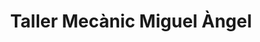 ---
title: "Taller Mecànic Miguel Àngel"
url: /santa-coloma-de-cervello/taller-mecanic-miguel-angel/
shop: reparación de automóviles
---